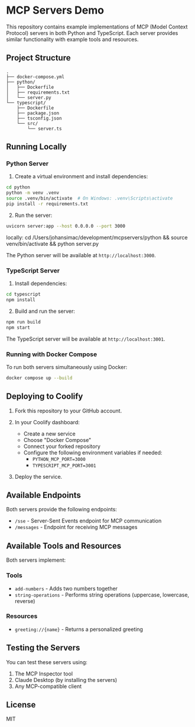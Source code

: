 # MCP Servers Demo

This repository contains example implementations of MCP (Model Context Protocol) servers in both Python and TypeScript. Each server provides similar functionality with example tools and resources.

## Project Structure

```
.
├── docker-compose.yml
├── python/
│   ├── Dockerfile
│   ├── requirements.txt
│   └── server.py
└── typescript/
    ├── Dockerfile
    ├── package.json
    ├── tsconfig.json
    └── src/
        └── server.ts
```

## Running Locally

### Python Server

1. Create a virtual environment and install dependencies:

```bash
cd python
python -m venv .venv
source .venv/bin/activate  # On Windows: .venv\Scripts\activate
pip install -r requirements.txt
```

2. Run the server:

```bash
uvicorn server:app --host 0.0.0.0 --port 3000
```

locally:
cd /Users/johansimac/development/mcpservers/python && source venv/bin/activate && python server.py

The Python server will be available at `http://localhost:3000`.

### TypeScript Server

1. Install dependencies:

```bash
cd typescript
npm install
```

2. Build and run the server:

```bash
npm run build
npm start
```

The TypeScript server will be available at `http://localhost:3001`.

### Running with Docker Compose

To run both servers simultaneously using Docker:

```bash
docker compose up --build
```

## Deploying to Coolify

1. Fork this repository to your GitHub account.

2. In your Coolify dashboard:

   - Create a new service
   - Choose "Docker Compose"
   - Connect your forked repository
   - Configure the following environment variables if needed:
     - `PYTHON_MCP_PORT=3000`
     - `TYPESCRIPT_MCP_PORT=3001`

3. Deploy the service.

## Available Endpoints

Both servers provide the following endpoints:

- `/sse` - Server-Sent Events endpoint for MCP communication
- `/messages` - Endpoint for receiving MCP messages

## Available Tools and Resources

Both servers implement:

### Tools

- `add-numbers` - Adds two numbers together
- `string-operations` - Performs string operations (uppercase, lowercase, reverse)

### Resources

- `greeting://{name}` - Returns a personalized greeting

## Testing the Servers

You can test these servers using:

1. The MCP Inspector tool
2. Claude Desktop (by installing the servers)
3. Any MCP-compatible client

## License

MIT
